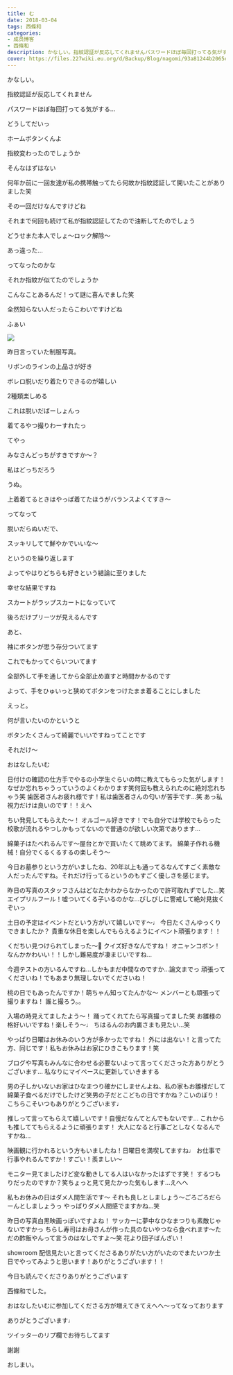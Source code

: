 ```yaml
---
title: む
date: 2018-03-04
tags: 西條和
categories: 
- 成员博客
- 西條和
description: かなしい。指紋認証が反応してくれませんパスワードほぼ毎回打ってる気がする…どうしてだいっホームボタンくんよ指紋変わったのでしょうか...
cover: https://files.227wiki.eu.org/d/Backup/Blog/nagomi/93a81244b2065ed3961d6d4dc1582.jpg 
---
```






かなしい。






指紋認証が反応してくれません






パスワードほぼ毎回打ってる気がする…





どうしてだいっ


ホームボタンくんよ






指紋変わったのでしょうか






そんなはずはない









何年か前に一回友達が私の携帯触ってたら何故か指紋認証して開いたことがありました笑






その一回だけなんですけどね











それまで何回も続けて私が指紋認証してたので油断してたのでしょう






どうせまた本人でしょ〜ロック解除〜






あっ違った…






ってなったのかな





それか指紋が似てたのでしょうか






こんなことあるんだ！って謎に喜んでました笑







全然知らない人だったらこわいですけどね









ふぁい

![](https://files.227wiki.eu.org/d/Backup/Blog/nagomi/93a81244b2065ed3961d6d4dc1582.jpg)







昨日言っていた制服写真。







リボンのラインの上品さが好き







ボレロ脱いだり着たりできるのが嬉しい









2種類楽しめる





これは脱いだばーしょんっ





着てるやつ撮りわーすれたっ




てやっ






みなさんどっちがすきですか〜？







私はどっちだろう




うぬ。





上着着てるときはやっぱ着てたほうがバランスよくてすき〜





ってなって





脱いだらぬいだで、





スッキリしてて鮮やかでいいな〜





というのを繰り返します







よってやはりどちらも好きという結論に至りました






幸せな結果ですね






スカートがラップスカートになっていて





後ろだけプリーツが見えるんです







あと、




袖にボタンが思う存分ついてます






これでもかってぐらいついてます






全部外して手を通してから全部止め直すと時間かかるのです







よって、手をひゅいっと狭めてボタンをつけたまま着ることにしました







えっと。






何が言いたいのかというと






ボタンたくさんって綺麗でいいですねってことです






それだけ〜







おはなしたいむ






日付けの確認の仕方手でやるの小学生ぐらいの時に教えてもらった気がします！なぜか忘れちゃうっていうのよくわかります笑何回も教えられたのに絶対忘れちゃう笑
歯医者さんお疲れ様です！私は歯医者さんの匂いが苦手です…笑
あっ私視力だけは良いのです！！えへ




ちい発見してもらえた〜！
オルゴール好きです！でも自分では学校でもらった校歌が流れるやつしかもってないので普通のが欲しい次第であります…




綿菓子はたべれるんです〜屋台とかで買いたくて眺めてます。
綿菓子作れる機械！自分でくるくるするの楽しそう〜





今日お墓参りという方がいましたね、20年以上も通ってるなんてすごく素敵な人だったんですね。それだけ行ってるというのもすごく優しさを感じます。




昨日の写真のスタッフさんはどなたかわからなかったので許可取れずでした…笑
エイプリルフール！嘘ついてくる子いるのかな…びしびしに警戒して絶対見抜くぞいっ





土日の予定はイベントだという方がいて嬉しいです〜♩
今日たくさんゆっくりできましたか？
貴重な休日を楽しんでもらえるようにイベント頑張ります！！





くだちい見つけられてしまった〜🦁
クイズ好きなんですね！
オニャンコポン！なんかかわいい！！しかし難易度が凄まじいですね…




今週テストの方いるんですね…しかもまだ中間なのですか…論文までっ
頑張ってくださいね！でもあまり無理しないでくださいね！





桃の日でもあったんですか！萌ちゃん知ってたんかな〜
メンバーとも頑張って撮りますね！
誰と撮ろう。。





入場の時見えてましたよう〜！
踊ってくれてたら写真撮ってました笑
お雛様の格好いいですね！楽しそう〜♩
ちはるんのお内裏さまも見たい…笑




やっぱり日曜はお休みのいう方が多かったですね！
外には出ない！と言ってた方、同じです！私もお休みはお家にひきこもります！笑





ブログや写真もみんなに合わせる必要ないよって言ってくださった方ありがとうございます…
私なりにマイペースに更新していきまする





男の子しかいないお家はひなまつり確かにしませんよね、私の家もお雛様だして綿菓子食べるだけでしたけど笑男の子だとこどもの日ですかね？こいのぼり！
こちらこそいつもありがとうございます♩



推しって言ってもらえて嬉しいです！自慢だなんてとんでもないです…
これからも推しててもらえるように頑張ります！
大人になると行事ごとしなくなるんですかね…





映画観に行かれるという方もいましたね！日曜日を満喫してますね♩
お仕事で行事やれるんですか！すごい！羨ましい〜




モニター見てましたけど変な動きしてる人はいなかったはずです笑！
するつもりだったのですか？笑ちょっと見て見たかった気もします…えへへ





私もお休みの日はダメ人間生活です〜
それも良しとしましょう〜ごろごろだらーんとしましょうっ
やっぱりダメ人間感でますかね…笑





昨日の写真白黒映画っぽいですよね！
サッカーに夢中なひなまつりも素敵じゃないですかっ
ちらし寿司はお母さんが作った具のないやつなら食べれます〜ただの酢飯やんって言うのはなしですよ〜笑
花より団子ばんざい！





showroom 配信見たいと言ってくださるありがたい方がいたのでまたいつか土日でやってみようと思います！ありがとうございます！！








今日も読んでくださりありがとうございます





西條和でした。





おはなしたいむに参加してくださる方が増えてきてえへへ〜ってなっております





ありがとうございます♩







ツイッターのリプ欄でお待ちしてます





謝謝






おしまい。


